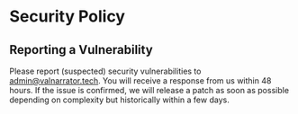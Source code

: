 # Security Policy

## Reporting a Vulnerability

Please report (suspected) security vulnerabilities to admin@valnarrator.tech. You will receive a response from us within 48 hours. If the issue is confirmed, we will release a patch as soon as possible depending on complexity but historically within a few days.
